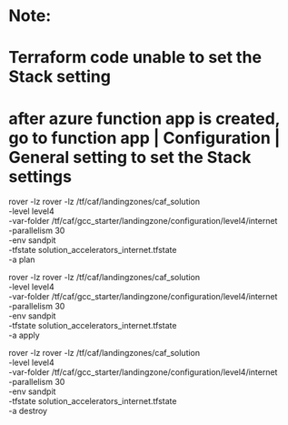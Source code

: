 # Note: 
# Terraform code unable to set the Stack setting
# after azure function app is created, go to function app | Configuration | General setting to set the Stack settings

rover -lz rover -lz /tf/caf/landingzones/caf_solution \
-level level4 \
-var-folder /tf/caf/gcc_starter/landingzone/configuration/level4/internet \
-parallelism 30 \
-env sandpit \
-tfstate solution_accelerators_internet.tfstate \
-a plan

rover -lz rover -lz /tf/caf/landingzones/caf_solution \
-level level4 \
-var-folder /tf/caf/gcc_starter/landingzone/configuration/level4/internet \
-parallelism 30 \
-env sandpit \
-tfstate solution_accelerators_internet.tfstate \
-a apply

rover -lz rover -lz /tf/caf/landingzones/caf_solution \
-level level4 \
-var-folder /tf/caf/gcc_starter/landingzone/configuration/level4/internet \
-parallelism 30 \
-env sandpit \
-tfstate solution_accelerators_internet.tfstate \
-a destroy





